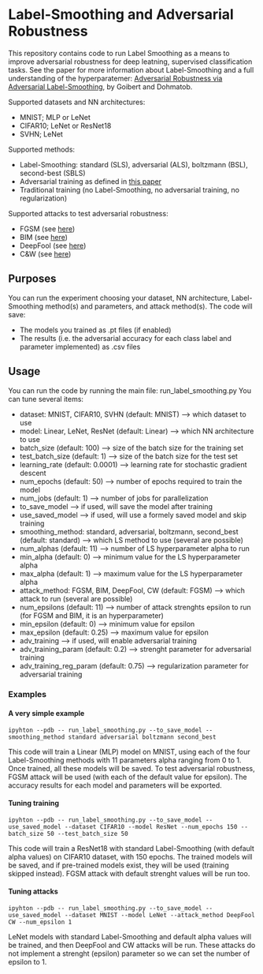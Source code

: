 # Label-Smoothing and Adversarial Robustness

This repository contains code to run Label Smoothing as a means to improve adversarial robustness for deep leatning, supervised classification tasks.
See the paper for more information about Label-Smoothing and a full understanding of the hyperparatemer: [Adversarial Robustness via Adversarial Label-Smoothing](https://arxiv.org/abs/1906.11567), by Goibert and Dohmatob.

Supported datasets and NN architectures:
  - MNIST; MLP or LeNet
  - CIFAR10; LeNet or ResNet18
  - SVHN; LeNet

Supported methods:
  - Label-Smoothing: standard (SLS), adversarial (ALS), boltzmann (BSL), second-best (SBLS)
  - Adversarial training as defined in [this paper](https://arxiv.org/pdf/1412.6572.pdf)
  - Traditional training (no Label-Smoothing, no adversarial training, no regularization)
  
Supported attacks to test adversarial robustness:
  - FGSM (see [here](https://arxiv.org/pdf/1412.6572.pdf))
  - BIM (see [here](https://arxiv.org/pdf/1611.01236.pdf))
  - DeepFool (see [here](https://arxiv.org/pdf/1511.04599.pdf))
  - C&W (see [here](https://arxiv.org/pdf/1608.04644.pdf))
  
  
## Purposes
  
You can run the experiment choosing your dataset, NN architecture, Label-Smoothing method(s) and parameters, and attack method(s).
The code will save:
  - The models you trained as .pt files (if enabled)
  - The results (i.e. the adversarial accuracy for each class label and parameter implemented) as .csv files
    
    
## Usage

You can run the code by running the main file: run_label_smoothing.py
You can tune several items:
  - dataset: MNIST, CIFAR10, SVHN (default: MNIST) --> which dataset to use
  - model: Linear, LeNet, ResNet (default: Linear) --> which NN architecture to use
  - batch_size (default: 100) --> size of the batch size for the training set
  - test_batch_size (default: 1) --> size of the batch size for the test set
  - learning_rate (default: 0.0001) --> learning rate for stochastic gradient descent
  - num_epochs (default: 50) --> number of epochs required to train the model
  - num_jobs (default: 1) --> number of jobs for parallelization
  - to_save_model --> if used, will save the model after training
  - use_saved_model --> if used, will use a formely saved model and skip training
  - smoothing_method: standard, adversarial, boltzmann, second_best (default: standard) --> which LS method to use (several are possible)
  - num_alphas (default: 11) --> number of LS hyperparameter alpha to run
  - min_alpha (default: 0) --> minimum value for the LS hyperparameter alpha
  - max_alpha (default: 1) --> maximum value for the LS hyperparameter alpha
  - attack_method: FGSM, BIM, DeepFool, CW (default: FGSM) --> which attack to run (several are possible)
  - num_epsilons (default: 11) --> number of attack strenghts epsilon to run (for FGSM and BIM, it is an hyperparameter)
  - min_epsilon (default: 0) --> minimum value for epsilon
  - max_epsilon (default: 0.25) --> maximum value for epsilon
  - adv_training --> if used, will enable adversarial training
  - adv_training_param (default: 0.2) --> strenght parameter for adversarial training
  - adv_training_reg_param (default: 0.75) --> regularization parameter for adversarial training

### Examples

#### A very simple example
```ipyhton --pdb -- run_label_smoothing.py --to_save_model --smoothing_method standard adversarial boltzmann second_best```

This code will train a Linear (MLP) model on MNIST, using each of the four Label-Smoothing methods with 11 parameters alpha ranging from 0 to 1.
Once trained, all these models will be saved. To test adversarial robustness, FGSM attack will be used (with each of the default value for epsilon).
The accuracy results for each model and parameters will be exported.

#### Tuning training
```ipyhton --pdb -- run_label_smoothing.py --to_save_model --use_saved_model --dataset CIFAR10 --model ResNet --num_epochs 150 --batch_size 50 --test_batch_size 50```

This code will train a ResNet18 with standard Label-Smoothing (with default alpha values) on CIFAR10 dataset, with 150 epochs. The trained models will be saved, and if pre-trained models exist, they will be used (training skipped instead).
FGSM attack with default strenght values will be run too.


#### Tuning attacks
```ipyhton --pdb -- run_label_smoothing.py --to_save_model --use_saved_model --dataset MNIST --model LeNet --attack_method DeepFool CW --num_epsilon 1```

LeNet models with standard Label-Smoothing and default alpha values will be trained, and then DeepFool and CW attacks will be run.
These attacks do not implement a strenght (epsilon) parameter so we can set the number of epsilon to 1.
  
